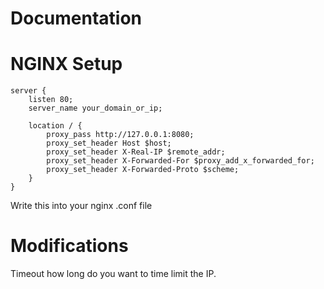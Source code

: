 # Documentation

# NGINX Setup
```
server {
    listen 80;
    server_name your_domain_or_ip;

    location / {
        proxy_pass http://127.0.0.1:8080;
        proxy_set_header Host $host;
        proxy_set_header X-Real-IP $remote_addr;
        proxy_set_header X-Forwarded-For $proxy_add_x_forwarded_for;
        proxy_set_header X-Forwarded-Proto $scheme;
    }
}
```
Write this into your nginx .conf file

# Modifications
Timeout how long do you want to time limit the IP.
